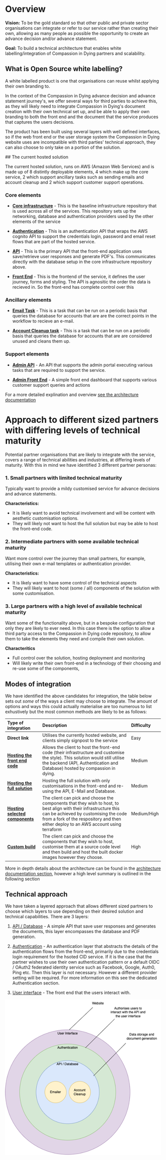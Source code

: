 # Overview

**Vision:** To be the gold standard so that other public and private sector organisations can integrate or refer to our service rather than creating their own, allowing as many people as possible the opportunity to create an advance decision and/or advance statement.

**Goal:** To build a technical architecture that enables white labelling/integration of Compassion in Dying partners and scalability.

## What is Open Source white labelling?

A white labelled product is one that organisations can reuse whilst applying their own branding to.

In the context of the Compassion in Dying advance decision and advance statement journey's, we offer several ways for third parties to achieve this, as they will likely need to integrate Compassion in Dying's document creation with their own technical set up, and be able to apply their own branding to both the front end and the document that the service produces that captures the users decisions.

The product has been built using several layers with well defined interfaces, so if the web front end or the user storage system the Compassion in Dying website uses are incompatible with third parties' technical approach, they can also choose to only take on a portion of the solution.


## The current hosted solution

The current hosted solution, runs on AWS (Amazon Web Services) and is made up of 8 distintly deployable elements, 4 which make up the core service, 2 which support ancillary tasks such as sending emails and account cleanup and 2 which support customer support operations.

### Core elements

- **[Core infrastructure](https://www.github.com/Compassion-in-Dying/core_infrastructure)** - This is the baseline infrastructure repository that is used across all of the services. This repository sets up the networking, database and authentication providers used by the other elements of the service

- **[Authentication](https://www.github.com/Compassion-in-Dying/choices_auth)** - This is an authentication API that wraps the AWS cognito API to support the credentials login, password and email reset flows that are part of the hosted service.

- **[API](https://www.github.com/Compassion-in-Dying/choices_api)** - This is the primary API that the front-end application uses save/retrieve user responses and generate PDF's. This communicates directly with the database setup in the core infrastructure repository above.

- **[Front End](https://www.github.com/Compassion-in-Dying/choices_frontend)** - This is the frontend of the service, it defines the user journey, forms and styling. The API is agnositic the order the data is recieved in. So the front-end has complete control over this

### Ancillary elements

- **[Email Task](https://www.github.com/Compassion-in-Dying/email_task)** - This is a task that can be run on a periodic basis that queries the database for accounts that are are the correct points in the workflow to recieve an e-mail.

- **[Account Cleanup task](https://www.github.com/Compassion-in-Dying/account_deletion_task)** - This is a task that can be run on a periodic basis that queries the database for accounts that are are considered unused and cleans them up.

### Support elements

- **[Admin API](https://www.github.com/Compassion-in-Dying/admin_portal_api)** - An API that supports the admin portal executing various tasks that are required to support the service.

- **[Admin Front End](https://www.github.com/Compassion-in-Dying/admin_portal)** - A simple front end dashboard that supports various customer support queries and actions 

For a more detailed explination and overview [see the architecture documentation](https://github.com/Compassion-in-Dying/documentation/tree/main/architecture)

# Approach to different sized partners with differing levels of technical maturity

Potential partner organisations that are likely to integrate with the service, covers a range of technical abilities and industries, at differing levels of maturity. With this in mind we have identified 3 different partner personas:


### 1. **Small partners with limited technical maturity** 

Typically want to provide a mildy customised service for advance decisions and advance statements.

**Characteristics:**
* It is likely want to avoid technical involvement and will be content with aesthetic customisation options.
* They will likely not want to host the full solution but may be able to host the front-end code. 


### 2. **Intermediate partners with some available technical maturity** 

Want more control over the journey than small partners, for example, utilising their own e-mail templates or authentication provider.

**Characteristics:**
* It is likely want to have some control of the technical aspects
* They will likely want to host (some / all) components of the solution with some customisation.

### 3. **Large partners with a high level of available technical maturity**

Want some of the functionality above, but in a bespoke configuration that only they are likely to ever need. In this case there is the option to allow a third party access to the Compassion in Dying code repository, to allow them to take the elements they need and compile their own solution.

**Characteritics**
* Full control over the solution, hosting deployment and monitoring
* Will likely write their own front-end in a technology of their choosing and re-use some of the components,

## Modes of integration

We have identified the above candidates for integration, the table below sets out *some* of the ways a client may choose to integrate. The amount of options and ways this could actually materialise are too numerous to list exhustively but the most common methods are likely to be as follows:

| Type of integration | Description | Difficulty |
|:----------------|:------------|:-----------|
| **Direct link** | Utilises the currently hosted website, and clients simply signpost to the service | Easy |
| **[Hosting the front end code](https://github.com/Compassion-in-Dying/documentation/blob/main/white-labelling/3_Hosting.md)** | Allows the client to host the front-end code (their infrastructure and customise the style). This solution would still utilise the backend (API, Authentication and Database) hosted by compassion in dying. | Medium |   
| **[Hosting the full solution](https://github.com/Compassion-in-Dying/documentation/blob/main/white-labelling/3_Hosting.md)** | Hosting the full solution with only customisations in the front-end and re-using the API, E-Mail and Database. | Medium |
| **[Hosting selected components](https://github.com/Compassion-in-Dying/documentation/blob/main/white-labelling/3_Hosting.md)** | The client can pick and choose the components that they wish to host, to best align with their infrastructure this can be achieved by customising the code from a fork of the respository and then either deploy to an AWS account using terraform | Medium/High |
| **[Custom build](https://github.com/Compassion-in-Dying/documentation/blob/main/white-labelling/3_Hosting.md)** | The client can pick and choose the components that they wish to host, customise them at a source code level and then build and host the built docker images however they choose. | High |

More in depth details about the architecture can be found in the [architecture documentation section](https://github.com/Compassion-in-Dying/documentation/blob/main/architecture), however a high level summary is outlined in the following section

## Technical approach

We have taken a layered approach that allows different sized partners to choose which layers to use depending on their desired solution and
technical capabilities. There are 3 layers:

1.  [API / Database](https://www.github.com/Compassion-in-Dying/choices_api) - A simple API that save user responses and generates the documents, this layer encompasses the database and PDF generation.

2.  [Authentication](https://www.github.com/Compassion-in-Dying/auth_api) - An authentication layer that abstracts the details of the authentication flows from the front-end, primarily due to the credentials login requirement for the hsoted CID service. If it is the case that the partner wishes to use their own authentication pattern or a default OIDC / OAuth2 federated identity service such as Facebook, Google, Auth0, Ping etc. Then this layer is not necessary. However a different provider setting will be required. For more information on this see the dedicated Authentication section. 

3.  [User interface](https://www.github.com/Compassion-in-Dying/choices_frontend) - The front end that the users interact with.


![Architectural Layers](./images/Architecture-Layers.png)
